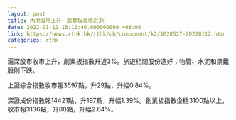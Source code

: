 ```yaml
---
layout: post
title: 內地股市上升　創業板高收近3%
date: 2022-01-12 15:12:46.000000000 +08:00
link: https://news.rthk.hk/rthk/ch/component/k2/1628527-20220112.htm
categories: rthk
---
```


滬深股市收市上升，創業板指數升近3%。旅遊相關股份造好；物管、水泥和鋼鐵股則下跌。

上證綜合指數收市報3597點，升29點，升幅0.84%。

深證成份指數報14421點，升197點，升幅1.39%。創業板指數企穩3100點以上，收市報3136點，升80點，升幅2.64%。
